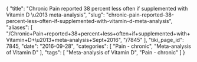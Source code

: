 {
    "title": "Chronic Pain reported 38 percent less often if supplemented with Vitamin D \u2013 meta-analysis",
    "slug": "chronic-pain-reported-38-percent-less-often-if-supplemented-with-vitamin-d-meta-analysis",
    "aliases": [
        "/Chronic+Pain+reported+38+percent+less+often+if+supplemented+with+Vitamin+D+\u2013+meta-analysis+Sept+2016",
        "/7845"
    ],
    "tiki_page_id": 7845,
    "date": "2016-09-28",
    "categories": [
        "Pain - chronic",
        "Meta-analysis of Vitamin D"
    ],
    "tags": [
        "Meta-analysis of Vitamin D",
        "Pain - chronic"
    ]
}